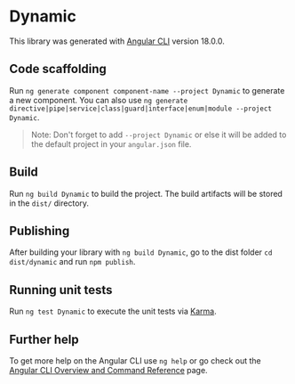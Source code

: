 # Dynamic

This library was generated with [Angular CLI](https://github.com/angular/angular-cli) version 18.0.0.

## Code scaffolding

Run `ng generate component component-name --project Dynamic` to generate a new component. You can also use `ng generate directive|pipe|service|class|guard|interface|enum|module --project Dynamic`.
> Note: Don't forget to add `--project Dynamic` or else it will be added to the default project in your `angular.json` file. 

## Build

Run `ng build Dynamic` to build the project. The build artifacts will be stored in the `dist/` directory.

## Publishing

After building your library with `ng build Dynamic`, go to the dist folder `cd dist/dynamic` and run `npm publish`.

## Running unit tests

Run `ng test Dynamic` to execute the unit tests via [Karma](https://karma-runner.github.io).

## Further help

To get more help on the Angular CLI use `ng help` or go check out the [Angular CLI Overview and Command Reference](https://angular.dev/tools/cli) page.
